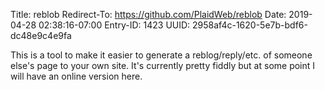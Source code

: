 Title: reblob
Redirect-To: https://github.com/PlaidWeb/reblob
Date: 2019-04-28 02:38:16-07:00
Entry-ID: 1423
UUID: 2958af4c-1620-5e7b-bdf6-dc48e9c4e9fa

This is a tool to make it easier to generate a reblog/reply/etc. of someone else's page to your own site. It's currently pretty fiddly but at some point I will have an online version here.

